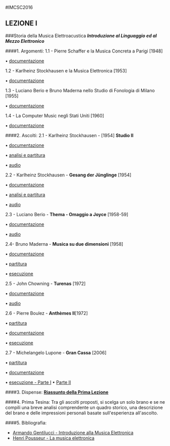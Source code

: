 #IMCSC2016
## LEZIONE I
###Storia della Musica Elettroacustica
***Introduzione al Linguaggio ed al Mezzo Elettronico***

####1. Argomenti:
1.1 - Pierre Schaffer e la Musica Concreta a Parigi [1948]

• [documentazione](https://www.dropbox.com/s/o51objrqhkbl27t/Musica_Concreta.pdf?dl=0)

1.2 - Karlheinz Stockhausen e la Musica Elettronica [1953]

• [documentazione](https://www.dropbox.com/s/o51objrqhkbl27t/Musica_Concreta.pdf?dl=0)

1.3 - Luciano Berio e Bruno Maderna nello Studio di Fonologia di Milano [1955]

• [documentazione](https://www.dropbox.com/s/o51objrqhkbl27t/Musica_Concreta.pdf?dl=0)

1.4 - La Computer Music negli Stati Uniti [1960]

• [documentazione](https://www.dropbox.com/s/o51objrqhkbl27t/Musica_Concreta.pdf?dl=0)

####2. Ascolti:
2.1 - Karlheinz Stockhausen -  [1954] **Studio II**

• [documentazione](https://www.dropbox.com/s/2uzvhhd87i531m4/Studio2.pdf?dl=0)

• [analisi e partitura](https://www.dropbox.com/s/3wro5aw07z1u0u9/StudieII.pdf?dl=0)

• [audio](https://youtu.be/bwj6ZptPnDo)

2.2 -  Karlheinz Stockhausen - **Gesang der Jünglinge** [1954]

• [documentazione](https://www.dropbox.com/s/igcfra4z1y6b7r2/Gesang.pdf?dl=0)

• [analisi e partitura](https://www.dropbox.com/s/3wro5aw07z1u0u9/StudieII.pdf?dl=0)

• [audio](https://www.youtube.com/watch?v=s7HD-95knVQ)

2.3 - Luciano Berio -  **Thema - Omaggio a Joyce**  [1958-59]

• [documentazione](https://www.dropbox.com/s/8jy33gmjqjl51n3/Thema.pdf?dl=0)

• [audio](https://youtu.be/jV_76OZSsqo)

2.4- Bruno Maderna - **Musica su due dimensioni** [1958]

• [documentazione](https://www.dropbox.com/s/v2awwol03hp9ywb/Musicasuduedimensioni_documentazione.pdf?dl=0)

• [partitura](https://www.dropbox.com/s/pklm33bi1zolqdr/Maderna%20-%20Musica%20su%20due%20dimensioni_score.pdf?dl=0)

• [esecuzione](https://youtu.be/DrgBBjNbeQM)

2.5 - John Chowning - **Turenas** [1972]

• [documentazione](https://www.academia.edu/5497062/Chowning_e_la_sintesi_FM._Analisi_di_Turenas)

• [audio](https://youtu.be/kSbTOB5ft5c)

2.6 - Pierre Boulez - **Anthèmes II**[1972]

• [partitura](https://www.dropbox.com/s/qh9huwh9unqjyur/Regie%20Informatique.pdf?dl=0)

• [documentazione](https://www.dropbox.com/s/pkkzcblwwogjrdi/Anthemes_2_-_Marinoni-libre.pdf?dl=0)

• [esecuzione](https://youtu.be/TMYDgwNALY8)


2.7 - Michelangelo Lupone - **Gran Cassa** [2006]

• [partitura](https://www.dropbox.com/s/46pbj0kx7dis1hn/GC.pdf?dl=0)

• [documentazione](https://www.dropbox.com/s/ne73pr55nm2ef3v/GranCassa_0.pdf?dl=0)

• [esecuzione - Parte I](https://youtu.be/chhxK_RhZIk)
• [Parte II](https://youtu.be/G41JGAYsgsg)


####3. Dispense:
[**Riassunto della Prima Lezione**](http://conservatoriosantacecilia.academia.edu/PasqualeCitera)

####4. Prima Tesina:
Tra gli ascolti proposti, si scelga un solo brano e se ne compili una breve analisi comprendente un quadro storico, una descrizione del brano e delle impressioni personali basate sull'esperienza all'ascolto.  

####5. Bibliografia:
- [Armando Gentilucci - Introduzione alla Musica Elettronica](https://copy.com/gmatZ8qkaw1WROAG)
- [Henri Pousseur - La musica elettronica](https://www.dropbox.com/s/hzafguvw6y7iecc/Pousseur_La%20musica%20elettronica.pdf?dl=0)
